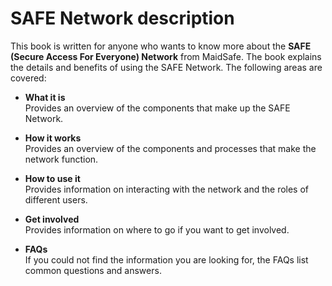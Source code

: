 # SAFE Network description

This book is written for anyone who wants to know more about the **SAFE (Secure Access For Everyone) Network** from MaidSafe. The book explains the details and benefits of using the SAFE Network. The following areas are covered:

* **What it is**<br />
Provides an overview of the components that make up the SAFE Network.

* **How it works**<br />
Provides an overview of the components and processes that make the network function.

* **How to use it**<br />
Provides information on interacting with the network and the roles of different users.

* **Get involved**<br />
Provides information on where to go if you want to get involved.

* **FAQs**<br />
If you could not find the information you are looking for, the FAQs list common questions and answers.
